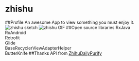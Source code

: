 # zhishu
##Profile
An awesome App to view something you must enjoy it.
![zhishu sketch](ZhiShu/app/src/main/res/drawable-xxhdpi/zhishu.png)
![zhishu GIF](ZhiShu/app/src/main/res/drawable-xxhdpi/20160809_103102.gif)
##Open source libraries
RxJava  
RxAndroid  
Retrofit  
Glide  
BaseRecyclerViewAdapterHelper  
ButterKnife
##Thanks
API from [ZhihuDailyPurify](https://github.com/izzyleung/ZhihuDailyPurify)

